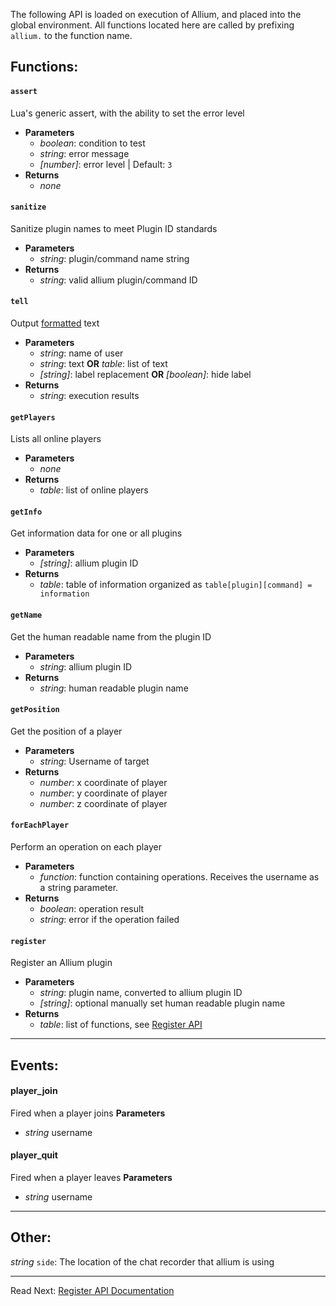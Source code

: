 The following API is loaded on execution of Allium, and placed into the global environment. All functions located here are called by prefixing `allium.` to the function name.

## Functions:
#### `assert`
Lua's generic assert, with the ability to set the error level
- **Parameters**
  - _boolean_: condition to test
  - _string_: error message
  - _[number]_: error level | Default: `3`
- **Returns**
  - _none_

#### `sanitize`
Sanitize plugin names to meet Plugin ID standards
- **Parameters**
  - _string_: plugin/command name string
- **Returns**
  - _string_: valid allium plugin/command ID

#### `tell`
Output [formatted](https://github.com/hugeblank/Allium/wiki/Formatting-Codes) text
- **Parameters**
  - _string_: name of user
  - _string_: text __OR__ _table_: list of text
  - _[string]_: label replacement __OR__ _[boolean]_: hide label
- **Returns**
  - _string_: execution results

#### `getPlayers`
Lists all online players
- **Parameters**
  - _none_
- **Returns**
  - _table_: list of online players

#### `getInfo`
Get information data for one or all plugins
- **Parameters**
  - _[string]_: allium plugin ID
- **Returns**
  - _table_: table of information organized as `table[plugin][command] = information`

#### `getName`
Get the human readable name from the plugin ID
- **Parameters**
  - _string_: allium plugin ID
- **Returns**
  - _string_: human readable plugin name

#### `getPosition`
Get the position of a player
- **Parameters**
  - _string_: Username of target
- **Returns**
  - _number_: x coordinate of player
  - _number_: y coordinate of player
  - _number_: z coordinate of player

#### `forEachPlayer`
Perform an operation on each player
- **Parameters**
  - _function_: function containing operations. Receives the username as a string parameter.
- **Returns**
  - _boolean_: operation result
  - _string_: error if the operation failed

#### `register`
Register an Allium plugin
- **Parameters**
  - _string_: plugin name, converted to allium plugin ID
  - _[string]_: optional manually set human readable plugin name
- **Returns**
  - _table_: list of functions, see [Register API](https://github.com/hugeblank/Allium/wiki/Register-API-Documentation)
---
## Events: 
#### player_join
Fired when a player joins
**Parameters**
  - _string_ username

#### player_quit
Fired when a player leaves
**Parameters**
  - _string_ username
---
## Other:
_string_ `side`: The location of the chat recorder that allium is using

---
Read Next: [Register API Documentation](https://github.com/hugeblank/Allium/wiki/Register-API-Documentation)